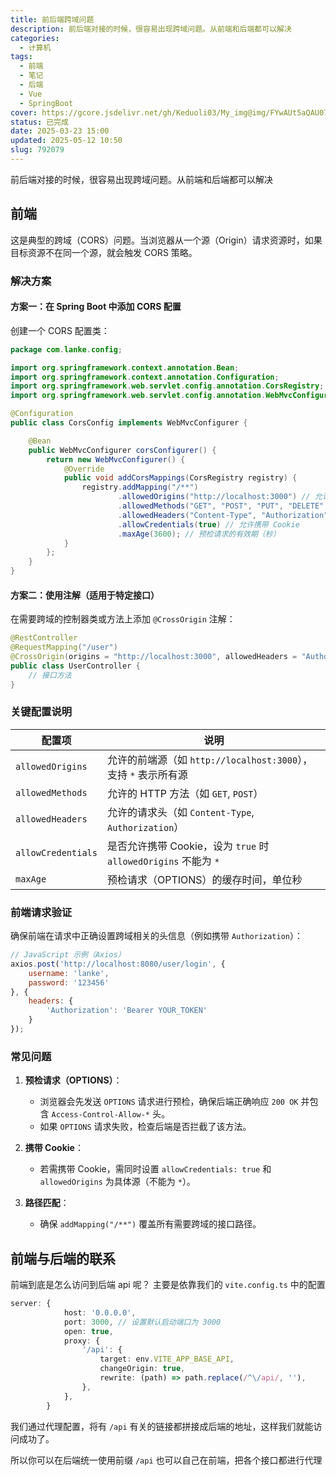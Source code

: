 ```yaml
---
title: 前后端跨域问题
description: 前后端对接的时候，很容易出现跨域问题。从前端和后端都可以解决
categories:
  - 计算机
tags:
  - 前端
  - 笔记
  - 后端
  - Vue
  - SpringBoot
cover: https://gcore.jsdelivr.net/gh/Keduoli03/My_img@img/FYwAUt5aQAU07-a.jpg
status: 已完成
date: 2025-03-23 15:00
updated: 2025-05-12 10:50
slug: 792079
---
```


前后端对接的时候，很容易出现跨域问题。从前端和后端都可以解决

## 前端
这是典型的跨域（CORS）问题。当浏览器从一个源（Origin）请求资源时，如果目标资源不在同一个源，就会触发 CORS 策略。

### 解决方案
#### **方案一：在 Spring Boot 中添加 CORS 配置**
创建一个 CORS 配置类：
```java
package com.lanke.config;

import org.springframework.context.annotation.Bean;
import org.springframework.context.annotation.Configuration;
import org.springframework.web.servlet.config.annotation.CorsRegistry;
import org.springframework.web.servlet.config.annotation.WebMvcConfigurer;

@Configuration
public class CorsConfig implements WebMvcConfigurer {

    @Bean
    public WebMvcConfigurer corsConfigurer() {
        return new WebMvcConfigurer() {
            @Override
            public void addCorsMappings(CorsRegistry registry) {
                registry.addMapping("/**")
                        .allowedOrigins("http://localhost:3000") // 允许的前端源
                        .allowedMethods("GET", "POST", "PUT", "DELETE", "OPTIONS") // 允许的 HTTP 方法
                        .allowedHeaders("Content-Type", "Authorization") // 允许的请求头
                        .allowCredentials(true) // 允许携带 Cookie
                        .maxAge(3600); // 预检请求的有效期（秒）
            }
        };
    }
}
```

#### **方案二：使用注解（适用于特定接口）**
在需要跨域的控制器类或方法上添加 `@CrossOrigin` 注解：
```java
@RestController
@RequestMapping("/user")
@CrossOrigin(origins = "http://localhost:3000", allowedHeaders = "Authorization")
public class UserController {
    // 接口方法
}
```


### **关键配置说明**
| 配置项               | 说明                                                                 |
|----------------------|----------------------------------------------------------------------|
| `allowedOrigins`     | 允许的前端源（如 `http://localhost:3000`），支持 `*` 表示所有源        |
| `allowedMethods`     | 允许的 HTTP 方法（如 `GET`, `POST`）                                 |
| `allowedHeaders`     | 允许的请求头（如 `Content-Type`, `Authorization`）                   |
| `allowCredentials`   | 是否允许携带 Cookie，设为 `true` 时 `allowedOrigins` 不能为 `*`       |
| `maxAge`             | 预检请求（OPTIONS）的缓存时间，单位秒                                |

### 前端请求验证
确保前端在请求中正确设置跨域相关的头信息（例如携带 `Authorization`）：
```javascript
// JavaScript 示例（Axios）
axios.post('http://localhost:8080/user/login', {
    username: 'lanke',
    password: '123456'
}, {
    headers: {
        'Authorization': 'Bearer YOUR_TOKEN'
    }
});
```


### **常见问题**
1. **预检请求（OPTIONS）**：
   - 浏览器会先发送 `OPTIONS` 请求进行预检，确保后端正确响应 `200 OK` 并包含 `Access-Control-Allow-*` 头。
   - 如果 `OPTIONS` 请求失败，检查后端是否拦截了该方法。

2. **携带 Cookie**：
   - 若需携带 Cookie，需同时设置 `allowCredentials: true` 和 `allowedOrigins` 为具体源（不能为 `*`）。

3. **路径匹配**：
   - 确保 `addMapping("/**")` 覆盖所有需要跨域的接口路径。



## 前端与后端的联系
前端到底是怎么访问到后端 api 呢？
主要是依靠我们的 `vite.config.ts` 中的配置
```ts
server: {
            host: '0.0.0.0',
            port: 3000, // 设置默认启动端口为 3000
            open: true,
            proxy: {
                '/api': { 
                    target: env.VITE_APP_BASE_API, 
                    changeOrigin: true,
                    rewrite: (path) => path.replace(/^\/api/, ''), 
                },
            },
        }
```

我们通过代理配置，将有 `/api` 有关的链接都拼接成后端的地址，这样我们就能访问成功了。

所以你可以在后端统一使用前缀 `/api` 也可以自己在前端，把各个接口都进行代理
